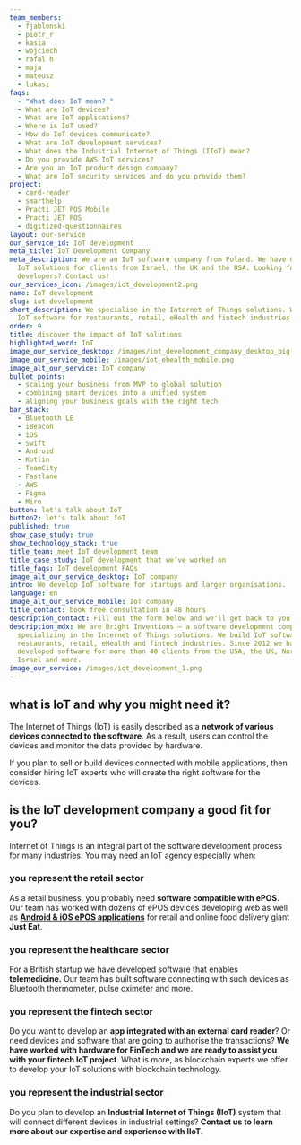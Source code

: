 ```yaml
---
team_members:
  - fjablonski
  - piotr_r
  - kasia
  - wojciech
  - rafal h
  - maja
  - mateusz
  - lukasz
faqs:
  - "What does IoT mean? "
  - What are IoT devices?
  - What are IoT applications?
  - Where is IoT used?
  - How do IoT devices communicate?
  - What are IoT development services?
  - What does the Industrial Internet of Things (IIoT) mean?
  - Do you provide AWS IoT services?
  - Are you an IoT product design company?
  - What are IoT security services and do you provide them?
project:
  - card-reader
  - smarthelp
  - Practi JET POS Mobile
  - Practi JET POS
  - digitized-questionnaires
layout: our-service
our_service_id: IoT development
meta_title: IoT Development Company
meta_description: We are an IoT software company from Poland. We have developed
  IoT solutions for clients from Israel, the UK and the USA. Looking for IoT
  developers? Contact us!
our_services_icon: /images/iot_development2.png
name: IoT development
slug: iot-development
short_description: We specialise in the Internet of Things solutions. We build
  IoT software for restaurants, retail, eHealth and fintech industries.
order: 9
title: discover the impact of IoT solutions
highlighted_word: IoT
image_our_service_desktop: /images/iot_development_company_desktop_big.png
image_our_service_mobile: /images/iot_ehealth_mobile.png
image_alt_our_service: IoT company
bullet_points:
  - scaling your business from MVP to global solution
  - combining smart devices into a unified system
  - aligning your business goals with the right tech
bar_stack:
  - Bluetooth LE
  - iBeacon
  - iOS
  - Swift
  - Android
  - Kotlin
  - TeamCity
  - Fastlane
  - AWS
  - Figma
  - Miro
button: let's talk about IoT
button2: let's talk about IoT
published: true
show_case_study: true
show_technology_stack: true
title_team: meet IoT development team
title_case_study: IoT development that we’ve worked on
title_faqs: IoT development FAQs
image_alt_our_service_desktop: IoT company
intro: We develop IoT software for startups and larger organisations.
language: en
image_alt_our_service_mobile: IoT company
title_contact: book free consultation in 48 hours
description_contact: Fill out the form below and we'll get back to you in 48 hours. Let's talk!
description_mdx: We are Bright Inventions – a software development company
  specializing in the Internet of Things solutions. We build IoT software for
  restaurants, retail, eHealth and fintech industries. Since 2012 we have
  developed software for more than 40 clients from the USA, the UK, Norway,
  Israel and more.
image_our_service: /images/iot_development_1.png
---
```

## what is IoT and why you might need it?

The Internet of Things (IoT) is easily described as a **network of various devices connected to the software**. As a result, users can control the devices and monitor the data provided by hardware.

If you plan to sell or build devices connected with mobile applications, then consider hiring IoT experts who will create the right software for the devices.

## is the IoT development company a good fit for you?

Internet of Things is an integral part of the software development process for many industries. You may need an IoT agency especially when:

### you represent the retail sector

As a retail business, you probably need **software compatible with ePOS**. Our team has worked with dozens of ePOS devices developing web as well as **[Android & iOS ePOS applications](/projects/system-for-restaurants-mobile)** for retail and online food delivery giant **Just Eat**.

### you represent the healthcare sector

For a British startup we have developed software that enables **telemedicine.** Our team has built software connecting with such devices as Bluetooth thermometer, pulse oximeter and more.

### you represent the fintech sector

Do you want to develop an **app integrated with an external card reader**? Or need devices and software that are going to authorise the transactions? **We have worked with hardware for FinTech and we are ready to assist you with your fintech IoT project**. What is more, as blockchain experts we offer to develop your IoT solutions with blockchain technology.

### you represent the industrial sector

Do you plan to develop an **Industrial Internet of Things (IIoT)** system that will connect different devices in industrial settings? **Contact us to learn more about our expertise and experience with IIoT**.